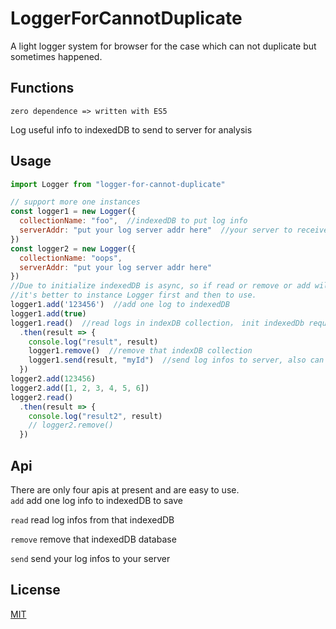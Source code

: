 # LoggerForCannotDuplicate

A light logger system for browser for the case which can not duplicate but sometimes happened.  

## Functions

```zero dependence => written with ES5```  

Log useful info to indexedDB to send to server for analysis  

## Usage

```js
import Logger from "logger-for-cannot-duplicate"

// support more one instances
const logger1 = new Logger({
  collectionName: "foo",  //indexedDB to put log info
  serverAddr: "put your log server addr here"  //your server to receive log infos
})
const logger2 = new Logger({
  collectionName: "oops",
  serverAddr: "put your log server addr here"
})
//Due to initialize indexedDB is async, so if read or remove or add will return a result named pending
//it's better to instance Logger first and then to use.
logger1.add('123456')  //add one log to indexedDB
logger1.add(true)
logger1.read()  //read logs in indexDB collection， init indexedDb require some time, please wait indexedDB prepare and then call logger mehod
  .then(result => {
    console.log("result", result)
    logger1.remove()  //remove that indexDB collection
    logger1.send(result, "myId")  //send log infos to server, also can call send without read
  })
logger2.add(123456)
logger2.add([1, 2, 3, 4, 5, 6])
logger2.read()
  .then(result => {
    console.log("result2", result)
    // logger2.remove()
  })
```

## Api

There are only four apis at present and are easy to use.  
```add```
add one log info to indexedDB to save  

```read```
read log infos from that indexedDB  

```remove```
remove that indexedDB database  

```send```
send your log infos to your server  

## License

[MIT](https://github.com/zhoushoujian/logger-for-cannot-duplicate/blob/master/LICENSE)  